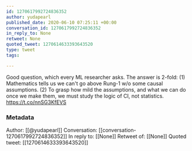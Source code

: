 ```yaml
---
id: 1270617992724836352
author: yudapearl
published_date: 2020-06-10 07:25:11 +00:00
conversation_id: 1270617992724836352
in_reply_to: None
retweet: None
quoted_tweet: 1270614633393643520
type: tweet
tags:

---
```


Good question, which every ML researcher asks. The answer is 2-fold: (1) Mathematics tells us we can't go above Rung-1 w/o some causal assumptions. (2) To grasp how mild the assumptions, and what we can do once we make them, we must study the logic of CI, not statistics. https://t.co/nnSG3KfEVS

### Metadata

Author: [[@yudapearl]]
Conversation: [[conversation-1270617992724836352]]
In reply to: [[None]]
Retweet of: [[None]]
Quoted tweet: [[1270614633393643520]]
